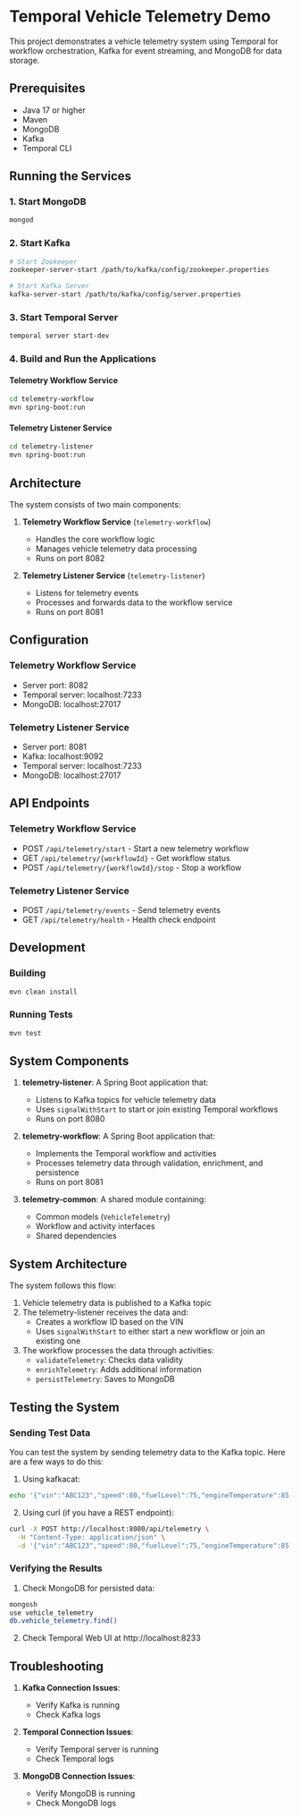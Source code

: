 # Temporal Vehicle Telemetry Demo

This project demonstrates a vehicle telemetry system using Temporal for workflow orchestration, Kafka for event streaming, and MongoDB for data storage.

## Prerequisites

- Java 17 or higher
- Maven
- MongoDB
- Kafka
- Temporal CLI

## Running the Services

### 1. Start MongoDB
```bash
mongod
```

### 2. Start Kafka
```bash
# Start Zookeeper
zookeeper-server-start /path/to/kafka/config/zookeeper.properties

# Start Kafka Server
kafka-server-start /path/to/kafka/config/server.properties
```

### 3. Start Temporal Server
```bash
temporal server start-dev
```

### 4. Build and Run the Applications

#### Telemetry Workflow Service
```bash
cd telemetry-workflow
mvn spring-boot:run
```

#### Telemetry Listener Service
```bash
cd telemetry-listener
mvn spring-boot:run
```

## Architecture

The system consists of two main components:

1. **Telemetry Workflow Service** (`telemetry-workflow`)
   - Handles the core workflow logic
   - Manages vehicle telemetry data processing
   - Runs on port 8082

2. **Telemetry Listener Service** (`telemetry-listener`)
   - Listens for telemetry events
   - Processes and forwards data to the workflow service
   - Runs on port 8081

## Configuration

### Telemetry Workflow Service
- Server port: 8082
- Temporal server: localhost:7233
- MongoDB: localhost:27017

### Telemetry Listener Service
- Server port: 8081
- Kafka: localhost:9092
- Temporal server: localhost:7233
- MongoDB: localhost:27017

## API Endpoints

### Telemetry Workflow Service
- POST `/api/telemetry/start` - Start a new telemetry workflow
- GET `/api/telemetry/{workflowId}` - Get workflow status
- POST `/api/telemetry/{workflowId}/stop` - Stop a workflow

### Telemetry Listener Service
- POST `/api/telemetry/events` - Send telemetry events
- GET `/api/telemetry/health` - Health check endpoint

## Development

### Building
```bash
mvn clean install
```

### Running Tests
```bash
mvn test
```

## System Components

1. **telemetry-listener**: A Spring Boot application that:
   - Listens to Kafka topics for vehicle telemetry data
   - Uses `signalWithStart` to start or join existing Temporal workflows
   - Runs on port 8080

2. **telemetry-workflow**: A Spring Boot application that:
   - Implements the Temporal workflow and activities
   - Processes telemetry data through validation, enrichment, and persistence
   - Runs on port 8081

3. **telemetry-common**: A shared module containing:
   - Common models (`VehicleTelemetry`)
   - Workflow and activity interfaces
   - Shared dependencies

## System Architecture

The system follows this flow:

1. Vehicle telemetry data is published to a Kafka topic
2. The telemetry-listener receives the data and:
   - Creates a workflow ID based on the VIN
   - Uses `signalWithStart` to either start a new workflow or join an existing one
3. The workflow processes the data through activities:
   - `validateTelemetry`: Checks data validity
   - `enrichTelemetry`: Adds additional information
   - `persistTelemetry`: Saves to MongoDB

## Testing the System

### Sending Test Data

You can test the system by sending telemetry data to the Kafka topic. Here are a few ways to do this:

1. Using kafkacat:
```bash
echo '{"vin":"ABC123","speed":80,"fuelLevel":75,"engineTemperature":85,"latitude":37.7749,"longitude":-122.4194,"timestamp":"2024-03-20T12:00:00Z"}' | kafkacat -b localhost:9092 -t vehicle-telemetry -P
```

2. Using curl (if you have a REST endpoint):
```bash
curl -X POST http://localhost:8080/api/telemetry \
  -H "Content-Type: application/json" \
  -d '{"vin":"ABC123","speed":80,"fuelLevel":75,"engineTemperature":85,"latitude":37.7749,"longitude":-122.4194,"timestamp":"2024-03-20T12:00:00Z"}'
```

### Verifying the Results

1. Check MongoDB for persisted data:
```bash
mongosh
use vehicle_telemetry
db.vehicle_telemetry.find()
```

2. Check Temporal Web UI at http://localhost:8233

## Troubleshooting

1. **Kafka Connection Issues**:
   - Verify Kafka is running
   - Check Kafka logs

2. **Temporal Connection Issues**:
   - Verify Temporal server is running
   - Check Temporal logs

3. **MongoDB Connection Issues**:
   - Verify MongoDB is running
   - Check MongoDB logs